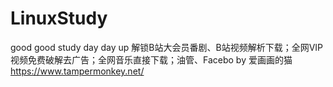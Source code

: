 # LinuxStudy
good good study day day up
解锁B站大会员番剧、B站视频解析下载；全网VIP视频免费破解去广告；全网音乐直接下载；油管、Facebo  by 爱画画的猫
https://www.tampermonkey.net/
